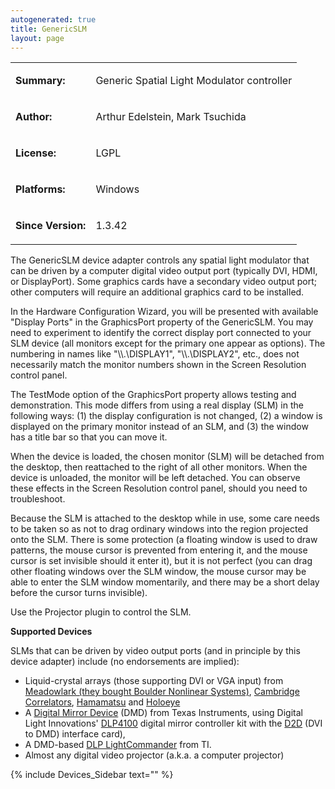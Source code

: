 ```yaml
---
autogenerated: true
title: GenericSLM
layout: page
---
```


<table>
<tr>
<td markdown="1">

**Summary:**

</td>
<td markdown="1">

Generic Spatial Light Modulator controller

</td>
</tr>
<tr>
<td markdown="1">

**Author:**

</td>
<td markdown="1">

Arthur Edelstein, Mark Tsuchida

</td>
</tr>
<tr>
<td markdown="1">

**License:**

</td>
<td markdown="1">

LGPL

</td>
</tr>
<tr>
<td markdown="1">

**Platforms:**

</td>
<td markdown="1">

Windows

</td>
</tr>
<tr>
<td markdown="1">

**Since Version:**

</td>
<td markdown="1">

1.3.42

</td>
</tr>
</table>

The GenericSLM device adapter controls any spatial light modulator that
can be driven by a computer digital video output port (typically DVI,
HDMI, or DisplayPort). Some graphics cards have a secondary video output
port; other computers will require an additional graphics card to be
installed.

In the Hardware Configuration Wizard, you will be presented with
available "Display Ports" in the GraphicsPort property of the
GenericSLM. You may need to experiment to identify the correct display
port connected to your SLM device (all monitors except for the primary
one appear as options). The numbering in names like "\\\\.\\DISPLAY1",
"\\\\.\\DISPLAY2", etc., does not necessarily match the monitor numbers
shown in the Screen Resolution control panel.

The TestMode option of the GraphicsPort property allows testing and
demonstration. This mode differs from using a real display (SLM) in the
following ways: (1) the display configuration is not changed, (2) a
window is displayed on the primary monitor instead of an SLM, and (3)
the window has a title bar so that you can move it.

When the device is loaded, the chosen monitor (SLM) will be detached
from the desktop, then reattached to the right of all other monitors.
When the device is unloaded, the monitor will be left detached. You can
observe these effects in the Screen Resolution control panel, should you
need to troubleshoot.

Because the SLM is attached to the desktop while in use, some care needs
to be taken so as not to drag ordinary windows into the region projected
onto the SLM. There is some protection (a floating window is used to
draw patterns, the mouse cursor is prevented from entering it, and the
mouse cursor is set invisible should it enter it), but it is not perfect
(you can drag other floating windows over the SLM window, the mouse
cursor may be able to enter the SLM window momentarily, and there may be
a short delay before the cursor turns invisible).

Use the Projector plugin to control the SLM.

**Supported Devices**

SLMs that can be driven by video output ports (and in principle by this
device adapter) include (no endorsements are implied):

-   Liquid-crystal arrays (those supporting DVI or VGA input) from
    [Meadowlark (they bought Boulder Nonlinear
    Systems)](http://www.meadowlark.com/xy-spatial-light-modulator-p-119),
    [Cambridge
    Correlators](http://www.cambridgecorrelators.com/products.html),
    [Hamamatsu](http://www.hamamatsu.com/us/en/product/category/3200/4015/index.html)
    and
    [Holoeye](http://www.holoeye.com/spatial_light_modulators-technology.html)
-   A [Digital Mirror
    Device](http://en.wikipedia.org/wiki/Digital_micromirror_device)
    (DMD) from Texas Instruments, using Digital Light Innovations'
    [DLP4100](http://www.dlinnovations.com/products/d4100.html) digital
    mirror controller kit with the
    [D2D](http://www.dlinnovations.com/products/D2D.html) (DVI to DMD)
    interface card),
-   A DMD-based [DLP
    LightCommander](http://www.ti.com/DLPLightCommander) from TI.
-   Almost any digital video projector (a.k.a. a computer projector)

{% include Devices_Sidebar text="" %}
